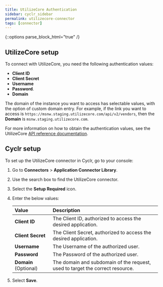 ```yaml
---
title: UtilizeCore Authentication
sidebar: cyclr_sidebar
permalink: utilizecore-connector
tags: [connector]
---
```

{::options parse_block_html="true" /}
<section class="card">

## UtilizeCore setup


To connect with UtilizeCore, you need the following authentication values:
* **Client ID**
* **Client Secret**
* **Username**
* **Password**.
* **Domain** 

The domain of the instance you want to access has selectable values, with the option of custom domain entry. For example, if the link you want to access is `https://msnw.staging.utilizecore.com/api/v2/vendors`, then the **Domain** is `msnw.staging.utilizecore.com`.

For more information on how to obtain the authentication values, see the UtilizeCore [API reference documentation](https://app.swaggerhub.com/apis-docs/utilizecore/utilizecore-mobile/2.0.0#/).

</section>
<section class="card">

## Cyclr setup

To set up the UtilizeCore connector in Cyclr, go to your console:

1. Go to **Connectors** > **Application Connector Library**.

2. Use the search box to find the UtilizeCore connector.

3. Select the **Setup Required** icon.

4. Enter the below values:

   | Value              | Description                                 |
   | :----------------- | :------------------------------------------ |
   | **Client ID** | The Client ID, authorized to access the desired application. |
   | **Client Secret**     | The Client Secret, authorized to access the desired application. |
   | **Username** | The Username of the authorized user.              |
   | **Password** | The Password of the authorized user. |
   | **Domain** (Optional) | The domain and subdomain of the request, used to target the correct resource. |

7. Select **Save**.

</section>
